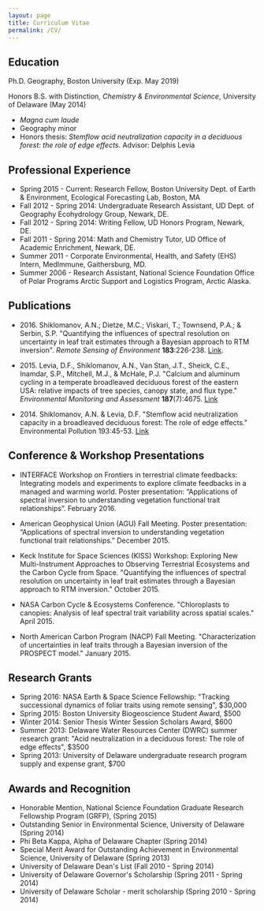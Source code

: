 ```yaml
---
layout: page
title: Curriculum Vitae
permalink: /CV/
---
```


## Education
Ph.D. Geography, Boston University (Exp. May 2019)

Honors B.S. with Distinction, *Chemistry & Environmental Science*, University 
of Delaware (May 2014)

* *Magna cum laude*
* Geography minor
* Honors thesis: *Stemflow acid neutralization capacity in a deciduous forest: 
  the role of edge effects*. Advisor: Delphis Levia

## Professional Experience

* Spring 2015 - Current: Research Fellow, Boston University Dept. of Earth & 
  Environment, Ecological Forecasting Lab, Boston, MA
* Fall 2012 - Spring 2014: Undergraduate Research Assistant, UD Dept. of 
  Geography Ecohydrology Group, Newark, DE.
* Fall 2012 - Spring 2014: Writing Fellow, UD Honors Program, Newark, DE.
* Fall 2011 - Spring 2014: Math and Chemistry Tutor, UD Office of Academic 
  Enrichment, Newark, DE.
* Summer 2011 - Corporate Environmental, Health, and Safety (EHS) Intern, 
  MedImmune, Gaithersburg, MD.
* Summer 2006 - Research Assistant, National Science Foundation Office of 
  Polar Programs Arctic Support and Logistics Program, Arctic Alaska.


## Publications

* 2016\. Shiklomanov, A.N.; Dietze, M.C.; Viskari, T.; Townsend, P.A.; & Serbin, S.P. "Quantifying the influences 
of spectral resolution on uncertainty in leaf trait estimates through a Bayesian approach to 
RTM inversion". *Remote Sensing of Environment* **183**:226-238. [Link](http://www.sciencedirect.com/science/article/pii/S0034425716302243).

* 2015\. Levia, D.F.,  Shiklomanov, A.N., Van Stan, J.T., Sheick, C.E., Inamdar, S.P., Mitchell, 
M.J., & McHale, P.J. "Calcium and aluminum cycling in a temperate broadleaved 
deciduous forest of the eastern USA: relative impacts of tree species, canopy state, and 
flux type." *Environmental Monitoring and Assessment* **187**(7):4675. 
[Link](http://link.springer.com/article/10.1007%2Fs10661-015-4675-3)

* 2014\. Shiklomanov, A.N. & Levia, D.F. "Stemflow acid neutralization capacity in a broadleaved 
deciduous forest: The role of edge effects." Environmental Pollution 193:45-53. [Link](http://dx.doi.org/10.1016/j.envpol.2014.06.011)


## Conference & Workshop Presentations

* INTERFACE Workshop on Frontiers in terrestrial climate feedbacks: 
  Integrating models and experiments to explore climate feedbacks in a managed 
  and warming world. Poster presentation: “Applications of spectral inversion 
  to understanding vegetation functional trait relationships”. February 2016.

* American Geophysical Union (AGU) Fall Meeting. Poster presentation: 
  “Applications of spectral inversion to understanding vegetation functional 
  trait relationships.” December 2015.

* Keck Institute for Space Sciences (KISS) Workshop: Exploring New 
  Multi-Instrument Approaches to Observing Terrestrial Ecosystems and the 
  Carbon Cycle from Space.  "Quantifying the influences of spectral resolution 
  on uncertainty in leaf trait estimates through a Bayesian approach to RTM 
  inversion." October 2015.

* NASA Carbon Cycle & Ecosystems Conference. "Chloroplasts to canopies: 
  Analysis of leaf spectral trait variability across spatial scales." April 
  2015.

* North American Carbon Program (NACP) Fall Meeting. "Characterization of 
  uncertainties in leaf traits through a Bayesian inversion of the PROSPECT 
  model." January 2015. 


## Research Grants

* Spring 2016: NASA Earth & Space Science Fellowship: "Tracking successional
  dynamics of foliar traits using remote sensing", \$30,000
* Spring 2015: Boston University Biogeoscience Student Award, \$500
* Winter 2014: Senior Thesis Winter Session Scholars Award, \$600
* Summer 2013: Delaware Water Resources Center (DWRC) summer research grant: 
  "Acid neutralization in a deciduous forest: The role of edge effects", \$3500
* Spring 2013: University of Delaware undergraduate research program supply 
  and expense grant, \$700


## Awards and Recognition

* Honorable Mention, National Science Foundation Graduate Research Fellowship 
  Program (GRFP), (Spring 2015)
* Outstanding Senior in Environmental Science, University of Delaware (Spring 
  2014)
* Phi Beta Kappa, Alpha of Delaware Chapter (Spring 2014)
* Special Merit Award for Outstanding Achievement in Environmental Science, 
  University of Delaware (Spring 2013)
* University of Delaware Dean's List (Fall 2010 - Spring 2014)
* University of Delaware Governor's Scholarship (Spring 2011 - Spring 2014)
* University of Delaware Scholar - merit scholarship (Spring 2010 - Spring 
  2014)
